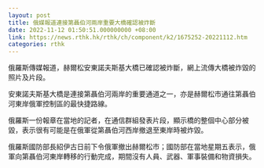 ```yaml
---
layout: post
title: 俄媒報道連接第聶伯河兩岸重要大橋確認被炸斷
date: 2022-11-12 01:50:51.000000000 +08:00
link: https://news.rthk.hk/rthk/ch/component/k2/1675252-20221112.htm
categories: rthk
---
```


俄羅斯傳媒報道，赫爾松安東諾夫斯基大橋已確認被炸斷，網上流傳大橋被炸毀的照片及片段。

安東諾夫斯基大橋是連接第聶伯河兩岸的重要通道之一，亦是赫爾松市通往第聶伯河東岸俄軍控制區的最快捷路線。

俄羅斯一份報章在當地的記者，在通信群組發表片段，顯示橋的整個中心部分被毀，表示很有可能是在俄軍從第聶伯河西岸撤退至東岸時被炸毀。

俄羅斯國防部長紹伊古日前下令俄軍撤出赫爾松市；國防部在當地星期五表示，俄軍向第聶伯河東岸轉移的行動完成，期間沒有人員、武器、軍事裝備和物資損失。
